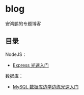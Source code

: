 # blog

安鸿鹏的专题博客

## 目录

NodeJS：

* [Express 光速入门](https://github.com/roc-an/blog/issues/2)

数据库：

* [MySQL 数据库边学边练光速入门](https://github.com/roc-an/blog/issues/1)